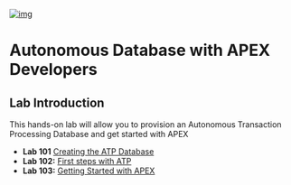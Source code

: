 [![img](https://github.com/oracle/cloudtestdrive/raw/master/common/images/customer.logo2.png)](https://github.com/oracle/cloudtestdrive/blob/master/common/images/customer.logo2.png)

# Autonomous Database with APEX Developers

## Lab Introduction

This hands-on lab will allow you to provision an Autonomous Transaction Processing Database and get started with APEX

- **Lab 101** [Creating the ATP Database](https://github.com/shaukatdesai/nexttraining/blob/master/Step1.md)
- **Lab 102:** [First steps with ATP](https://github.com/shaukatdesai/nexttraining/blob/master/Step2.md)
- **Lab 103:** [Getting Started with APEX](https://github.com/shaukatdesai/nexttraining/blob/master/Step3.md)

